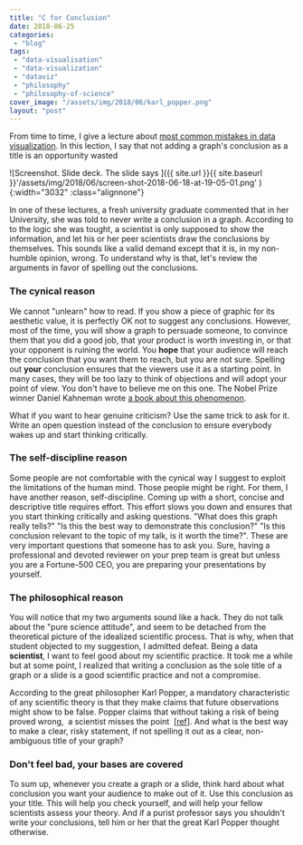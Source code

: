 ```yaml
---
title: "C for Conclusion"
date: 2018-06-25
categories: 
 - "blog"
tags: 
 - "data-visualisation"
 - "data-visualization"
 - "dataviz"
 - "philosophy"
 - "philosophy-of-science"
cover_image: "/assets/img/2018/06/karl_popper.png"
layout: "post"
---
```


From time to time, I give a lecture about [most common mistakes in data visualization](https://gorelik.net/2018/03/21/three-most-common-mistakes-in-data-visualization-%E2%80%A8and-how-to-avoid-them-now-the-slides/). In this lection, I say that not adding a graph's conclusion as a title is an opportunity wasted

![Screenshot. Slide deck. The slide says ]({{ site.url }}{{ site.baseurl }}'/assets/img/2018/06/screen-shot-2018-06-18-at-19-05-01.png' ){:width="3032" :class="alignnone"}

In one of these lectures, a fresh university graduate commented that in her University, she was told to never write a conclusion in a graph. According to to the logic she was tought, a scientist is only supposed to show the information, and let his or her peer scientists draw the conclusions by themselves. This sounds like a valid demand except that it is, in my non-humble opinion, wrong. To understand why is that, let's review the arguments in favor of spelling out the conclusions.

### The cynical reason

We cannot "unlearn" how to read. If you show a piece of graphic for its aesthetic value, it is perfectly OK not to suggest any conclusions. However, most of the time, you will show a graph to persuade someone, to convince them that you did a good job, that your product is worth investing in, or that your opponent is ruining the world. You **hope** that your audience will reach the conclusion that you want them to reach, but you are not sure. Spelling out **your** conclusion ensures that the viewers use it as a starting point. In many cases, they will be too lazy to think of objections and will adopt your point of view. You don't have to believe me on this one. The Nobel Prize winner Daniel Kahneman wrote [a book about this phenomenon](https://en.wikipedia.org/wiki/Thinking,_Fast_and_Slow).

What if you want to hear genuine criticism? Use the same trick to ask for it. Write an open question instead of the conclusion to ensure everybody wakes up and start thinking critically.

### The self-discipline reason

Some people are not comfortable with the cynical way I suggest to exploit the limitations of the human mind. Those people might be right. For them, I have another reason, self-discipline. Coming up with a short, concise and descriptive title requires effort. This effort slows you down and ensures that you start thinking critically and asking questions. "What does this graph really tells?" "Is this the best way to demonstrate this conclusion?" "Is this conclusion relevant to the topic of my talk, is it worth the time?". These are very important questions that someone has to ask you. Sure, having a professional and devoted reviewer on your prep team is great but unless you are a Fortune-500 CEO, you are preparing your presentations by yourself.

### The philosophical reason

You will notice that my two arguments sound like a hack. They do not talk about the "pure science attitude", and seem to be detached from the theoretical picture of the idealized scientific process. That is why, when that student objected to my suggestion, I admitted defeat. Being a data **scientist**, I want to feel good about my scientific practice. It took me a while but at some point, I realized that writing a conclusion as the sole title of a graph or a slide is a good scientific practice and not a compromise.

According to the great philosopher Karl Popper, a mandatory characteristic of any scientific theory is that they make claims that future observations might show to be false. Popper claims that without taking a risk of being proved wrong,  a scientist misses the point  [[ref](http://www.iep.utm.edu/pop-sci/)]. And what is the best way to make a clear, risky statement, if not spelling it out as a clear, non-ambiguous title of your graph?

### Don't feel bad, your bases are covered

To sum up, whenever you create a graph or a slide, think hard about what conclusion you want your audience to make out of it. Use this conclusion as your title. This will help you check yourself, and will help your fellow scientists assess your theory. And if a purist professor says you shouldn't write your conclusions, tell him or her that the great Karl Popper thought otherwise.

 
